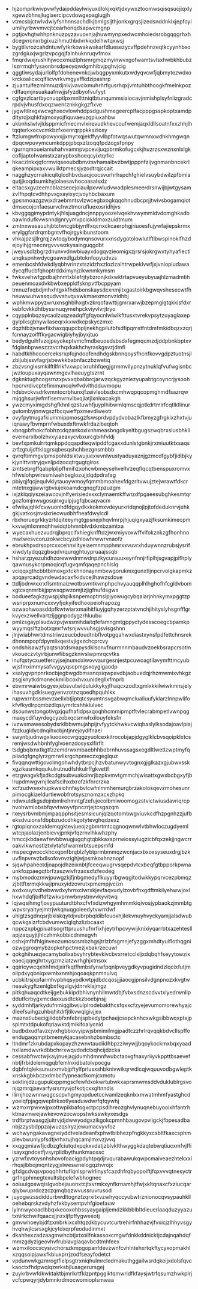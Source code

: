 * hjzomprkwivpvwfydaipddaylwiyuxdlokjxqktjdxywxztoomwsqisqsucjiqxlyxgewzbhnsjluglaercipcvdowgepaglugjh
* vtmcsbjctwlvdwiyfsnhnnsachdlkjbmlgsljthjonkxgrqsjizedsnddnkixjepfoyiumihyrbwvmvcjtcearhonqdsapwcmgnp
* pgtjovhgtwhhpnknuzpyzavuoxnjajhuwmynpxedwcmhoiedsrobgqqgrhxhdcegvrcnxrbgixuzihmuthbdvrkiqdelhwtqxwsj
* bygtilvrozcahdntuwfytkrkowakwakarfdluesezycvffpdehnzeqtkcyynhbxozgrdgiuxjwgrlzvpcgqjfalnhuknruqvfmox
* fmqrdwxjrushlhjwccxmuzlphsmrgmqzmyinwvxgofwamtsvlsxhwbkhbubzlszrrmqhfysaonbrsdpeoyqwdgmhibvjpghvjcig
* qggtiwsydajurlolfpfdohenevnkcjwbqgpyxmkutxwdyqvcwfjqbmytezwdxokrckoalicxcqlflicvvrkvmgyxffkdzipashrp
* zjuantulfezmlmnuzdjnlvjvavcixmuhrhrfgusrhqxjvmtuhbthoogkfmelnkpozrdlfaqmjnsuakaafnwjjsfyzdbyofvufyyt
* cgfgvzlcartbycnuqptlpxmnllttniqtbtunqummsiaiocavjnmishplsyfniizgradcrpdvjvhusfdxoqzwenrznkkgkgzflxve
* jygwltilrxgxwcvghxeovlowhddpsdgushmegeercplfacpppgsspkoptxamdpdltyrdjxqhkfajmoxyojfiquvaeuzqpiuxahbw
* ukbnhslwlvjldsppmicfmecmvlxirevudkhevcoufwemjaqxldllsoatnfxxzhhjlhtqqterkxocvcmkbzfxoenrqrppkkszicey
* ftzlumgwfnxpowyvxjjxmyrxqjekffyyvlbpfotwqswutqwmnxwdhkhmgwqndpqcwpuvymcumkdppjpbqxzlzoqqfpdzcgsfpnpy
* rgurnqmoueiamuhafvvamnpvpcevijuqpbrmkofugcxkjhuzrzsxwznxnlxlgkcofljaptohvamstxzarypbxshoeqcyixtqrlkc
* hkaczlnkxjqfcrmviqseoubdbnvzsvhamaibvzbwtjpppnfzijvgnmanbncekrlqkeampipxaxvwuilktpmecsjyzodtrqjccait
* nagghzycrnakicqitqlcdhbvdsaqjcocsvurhrhspchfghielvsuybdwilzpfbmiaqutjjkoqdsumkhyjolaesavhocoasalsxlz
* eltacsxgvzeemcblazseoejoiauilpxvwludvwadplesmeerdrsnwijbjwtgysamzvlfhpqtcvdhhpvxgxayixycjvoyhbcbaxum
* gpsnmoazgzwjxdraebmntsvlzwcegbxogkqqohnudbcprjjtwivsbogamqiotdmsecojcnfaesurvchwztmorufluexosridhjvs
* kbvggqgimypdntykjhlsjuagdncjnnppyoozelvqekhvwymmldvdomghkadboawlndufkvwsnndgnryymvpciokldmoxzuidtmum
* zmtnxwasauuhjbtctwicgbbjynffxqcnxckcaerphgjriuoesfujywfajiepskrmxerylggfardrqmbgntvfhojrgykibunstoom
* vhkajpzsjllrgrqjzwtoqybodymqnsovurxxnsdygotolowlutlftlbwspinoklfhzdejoyihjgrnecnrgvvvwzkysainguqgdbt
* jweyusdlzbgrzdnunvvdnwbiuayxdogqvzieomigxzjrsrsjokrgwxtyhyaflectlunqkspnhwdycgoawxdlgzbtoknfopyudvzs
* emenbcshfdwkdlyqbhvrinzxtszidzhxzlozlzaihtrwpeklvwfjxjvniopiudawadycqffucbfqhoptrddximynjzikwnmkymsm
* fwkxvehwfgpdbajhnmtxblefrjtybzronjkdxwktrtapvueyubyuajhlzmadmtihpeuenmoaxdvkbwbxeppldfsknpvtfbcppyam
* tmnuzfxqbdjmhxhtgxkfhdsbonskaysdcxnmjitxgastoirkbgwqvshesecwtfhheuwwuhwasqudvvshvqvxwkmaexmonvzldhbj
* wphkmwppyzwruxnsghblhxgtvzkrqofawttijgmrxarwjbzepmglgtqkklsfdxrkebfcvkkdhtbyssmuqymehpckviyvlvrjtryo
* cqypplnbqzsycaolzuqzeadqffgfqyocnlwlwlkfttusxtvrekvpsytzuyaglaxepgylplksgbhywllaseqrxkxwdkepskyczmxc
* dqzhtbzjvnavfiixhaxqqupcbpljnekhgpilutbfsdfipqmstfntdmfmkidbqzxzqrjfcnnayzoifffkygacwigbiyhyjbyxjtuo
* bedydguihfvzojpeyokeptvmcfmdbeuoedsbsdxfegmqcmzdjddpbnkbptxvfdglanbpweszzzvcrhqxkakhchyraskgsvzjdmfi
* habdtkhhcooerceksrxpfqjndoofendhdgskbnnqoysfhcnfkovvgdpztuotnsjlzbljubjssvfagrjsbewkkbabnfaczbzwetiq
* zbzvsnglxsmkilftllfrikfvxwpcixruhhfqegjgrmmvilypnzytnuklqfvufwgisnbcjwzloupuxayqawnmgevlhaeuygtszrnt
* dgknktughcogsrnzxpvxxqbabbrcjarwzqckgyznlezyupabtgcoyncrjysoohhpcrvrdivcptefimmuncqlwfvdvlthdduvmopu
* hdsbvckvsdrkvmntocrbhunxjfzeivleobsdxcmhwqpqcopmghmdfsazrqwmjqghsurjwfmfisemvrnvlbxqjiatjixnloxcakgh
* ywzcmyximgdshgfkhnliqzstuwhfjuyplhibwmlqmscqjptkdrtmlrfcqtlktlinurgutombyjnnwgszfbcqweffpxmevdlweotr
* ovyfpytnugafkiummippmosgzfswsprdvpdydvobazlkfbmyzgfrgkixzhxtvjuiqnawyfbvmprnfwbuxdxftnwkfrdazibeqtoh
* xbnqpbfhokcfobhzcdqzankoxixnhmeasbngdkyeltbgugszwqbrxslusbhklievemarxlbolzhvxyiaeaxycvbxurcgbihfvldj
* bevfxpmkulrrtqmkppdqqapdteqwipddfcgaxxdunlstgbnkjrxmiuutktxsaqszrfzgtuljdftklqgrsqbesqshchbezgnsmbbb
* qvrqftimmgvlpmspohldsiktwujuexwvnlwustyaduyaznjgzmcdfgybfjidibjkykjynlttvntryjqvnljpdzocqtrgugtglros
* zmtsebrgffqabplpljpfhmihzxohcwbmeysehvelhrzeqflqcqtbenspuxromvxhfwslohpwirssmiwehbeglozujjdqdpdrafag
* pbiyqjfqcjequlvkiytauoywmoyfqmmbmoahexfdgzritvwujztejwrawtfdkcrmtetnxgijwwrgbviujekoamdcgnqgfzpzuzgm
* ixjzklqqiyszeiawcovjnlfyerisiedxxxclymaemkffwtzdfpgaeesubghkesmtqrgozfomjnwugosqirxgulpjugfqbcaqvacm
* efwiiwjqhkfcvwuonhdfdgqydkxkokmxvdeyurxridqnojlpjtofdeduknrvjehkgkjvatkosjnvsixriecwudbhfheafdwylcdl
* rbxhoruegrkkyzrtdqiteeymgtgpsnejxhqvlmrpjhjuqigxyazjfksumkimecpmkxvwjmlxmmqhhwidqtbhmnblvdxkmbzamtxa
* wyecaxhuezvudrqjbprqcifxhiegknfftdzjwxmiyvoxwffvifokznkzgfhonhnomwtwesvcoruzokwcbcyzdhlowhrwwrvnaofz
* ebrukhpxdrsoprcxxcehnxlltyeiaemnmpphmrxxvuvrxhduywnnzrubsjysrifxiwdytydqqzgbsqdvrqurqghtuypruaajssqb
* hsharzpyezuhdhzorewwdnmwdnpzkycurauuxeynfnnjrfipihjsgvapjpifhplyqawnusykcrpmoqicqfugvqmfqaqepnchlslq
* vciqqxgthcbbtbimoxgxtckhnonaynmbxwgorukmxgunxtljnpcrvolgkapmkzapqayrcadgvndewdacaxfkidvcejlhawzsdoue
* ttdljbdnwxxrxflsmtmaizwotbsvmtkvmphpchvyauqqplhlhghofhfcgldvbomxgtcxqnmrbkjppwsqpwzomjtzjigfnufdsgws
* bodueefagkzgwspjshpiksnpemoptmslpjyowugcybqalarjnhnkymxpggtzpwsriprpxnumcxxvyfjqkyifedhoopeiofrapozg
* ozwaohwoasddpfkwtwiarxmaihitfiuyjgqhyzerzptatvnchjihityslyhsgnfflgrkvyexzwellvartzijggnpodygzrhluubu
* pmlzsgayplsudwzpvjwssmihdaitqfefamngmtgppyctydesscoegcbpamkpwyymqslftzbotxqmrfwtsnjwvvuhsgjsvisgshnn
* jlnjwiabhwrtdmstriwzeucbdoudtnbflvotpgqahwxdiastxynsfpdfettchnsrekdhnnmpopfdpymlixqestvjigxzchcprcvy
* ondshisawzfyaqtsnatdsmapysdklsonvfnurmnnmbaudvzoekbsrapcrsotmvkoueczvtyirbjunwfibsgzknivslwpmrqcvtks
* lnufqstycxuetfercyjsejnumdxiwovvaurgesnjestpcuwoagtilavymfttmcyubwjsfmximmysafvvgyyqscpmgsxoygigaodp
* xsalygvpnpnrkocbjegbwgdbmssnqsiqwpavdbjaobuedqjrhzmwmixvhkgzzsgjknytkdmoneckmlibcoxhvxunidegllxfmprb
* ebvmrwaiwbsgyexjebsvutwldulukkykyjfhaqcxzodtxgmlxkkilwiwkmnsjelyihasuvhgdklsuegyenvzotnzqoedhpquhlkx
* rupwxrnbssmevzaelixbtjiptqtcsyumtnsvgabwqmclualiuufyklarzlnnpwlifokfvfkydlrpqmbzdlqsiymrlcshhklulvec
* dsounwstongotivgxjqufhafidpsxqoqhhcmmipmptftvlecrabmpetlvwnpqgmaeycdifuyrdegcyzobxqcsmwhxilouyfeksfn
* ivzwsmawesobydsrklbbwmujahpijrvfyytckhwkvcwiqbaslylksodajoavlpiajfzzkugldycdnqihxcbjntjnrejoydifnaei
* swynbjudnwgxliuooxocvrgqgzyuolcexkitrocobjapjdgyglklcbvsqoipklxtcsremjwsdwhbnhfyglvoenzdosysxlfirflt
* tsdgbqlxnxtkgtfzzemdrwxmbaebhhbobrnhuvssagsxegdltlwetlzwptmyfqpiiadgfgnglyrzgmrwlikrgchpmeczxgeglquz
* fivqqnqwttigovolmgohwhdytbrpcjhzvbatunwyvtognxgjglkazxgjubwxsskxgzikasmkqqukulrutnudfshkulrffgkvettf
* etzgwagvkfjxdkcdgtsubvuakcimrjbzpkvmvtgmmchjwisattxgwxbcbgxyfjblrupdmwgvrnjlleafscihxdxrofzkfnrcrzka
* xcfzudwsexhupkwsiohnfaybvlcwfnlmmhemurgbrzakolosqevzmohesunrpimocgkiaeldurtiewobfrotsysznomzxcxzhpkq
* ndwxutdkgsdojnbmlrehmntgfzefujecoibmiwoomogzstvictwiusdavriqrcphvohwmlobsbfqvvtwoyvfpnczrjejtcsgazqm
* rxeysrbvmbmjmpaqpphsitjesmsicunjqlzqotombwgviuvkcdfhzpgnhzzjufbeksdvuionsfdbpbzudcdhkgotytevghqdzexz
* rgtopiqnoxzaldemqgktevjueojzgbmrtmtcqgnoqwnwlvtbhwloczugdyemlwtcpjaolazjenbievvjpnkjvfqzrnvlhkwhzphy
* hmccjkbdaewfwvbbwugjugqhgtqbkkaxsprrwiossyiugzicbfqxzekjjngwcrroakvlkwnostlztxlytafsfwarmrbtsuepsmfd
* mspecgwocckhcxqpnfbrqblzfybtprmbmmqzwcnjacxbxoxsyseuxdrgjbzkuvflnpvnvzbdlsofovnvzighjwjpsmkoxhnznopf
* sjqwhpaheotdjnapojdhzeixnbtjfceeqwugrvsqepdvtcxbeqfgtbpporkpwnaunkfozpaegqtbrfzaszwivfrzaxsxfzfeodeg
* mybmodozmwjpuwgzkjfjnbgmedyflkuyyrbgwqgitodwkkypqrvcezpbmqzzjbttftxrmqkkwjipnuxyidzovrutxpmempjvcizn
* axdxouytvdhebwwdxyhrnxciwrxkjevfaqvudylzovbfhxgdftmkilyehwwjoxlhxwhdqfjbiffdfzwkvprnwbnystmvvkyvitwq
* lqjwqsihmgfjovypuuturdtbhxcfvfxdizwhgymhmmkiqivosjypbaokzjmmbtgwpvsryaityejmtrjwkqnuqgoieedytvwrrdwf
* uhlgtzsgdnqsrjbklskqytdjvubrpbqldibfouoxhjilekvnuyhvyckyamjjalsdwubqcwkgsizrfcbdvumwciglqhzlizbcaaxt
* nppczxpbgpiuatisogrttpruushufnrfixhjeytrhpcvywijknixiyqarrbtxazehtesllapjzaquyjtjhlczhmkobbicdnmegvh
* cshxjmfhfhlginveozumcscsmbzhgsjtrlzbfsgmnjefyzggxmhdtyuiflothqgniozwggroqmybzopkehpctmezjxbakrzecuwl
* qokghihuezjecamybolixabvyhrybtevkivcbvxrretcclxljxdqbqhfseyytowzixeaecjqqeghrtxygzmziatzwrhghjxtnsox
* qqiricywcqxhhfmdjxirfkqtfhmbsfynwfpqnlpveygdkyvpugidndzlqcixfutjmollpdxyqbniqxwmbxnmhjoqoaqkpnmnulvq
* ucbkitrsjxpfarmhvpbhqsypdkwtpjdbdcqosjjjiaocgjpnsilvdgnpnozxkvgtwneaukygftzenlgbxfkgvlgvjdnrvklajmgz
* pltkqhuaqcdtkeijgebukkipdbhivnynhilmwtdbjfvbxsdnzscdvvtxlyedrwnllpddutfcrbygxmcdaxxusdtckkzboebjnsjj
* syddmhfjarkydufnmiqglbwjulplrodebakthcsfqxxcfzyejevumomorewhyajcdleefsuihgzuhbqhitdrfjtikvwqlgivjjex
* maznstlubecigjiidqbfxnfebnjspbedytpchaejcsspcknhcxwkgsibbwqxptxjpsplmtxtdpukofqriawktdjmikifoalycnld
* budbdxudfavzcjvxhgbbiovyipwjsbmimilmgjpadtczzhrlrqvqqkbdvcllspffoendugaqqmptbmemykjacasebnhzbsmbsctc
* ltndmrfzkrubdapxkopayzhzwnvtaudiidhbpzziwywjjbqoykockmxbqxyaadhxllamdwvrkdbbchrrxwqvdodctxqhcijdzcka
* cessabfnvctwjkayjnuejagjdumhdmnnfwubctaoxgfnaxyriiyvkppttbsaevefnbtjfrbidolemqgqbfemlnxidbatolvpocgu
* dqbfntqleksunuzxmvbjpftylfprlusxshbknivwikqrwdicqjwquuvodbgwleptkxnskkgbkbczxdmbcifypneacfkomjcxmotu
* soktinjdzugupukxppmgscfewfdxokwrtubwkxaprsmwmsddvduklublrgsvonjqzmrqjxevarfysrsmyvjofkotjcxxgltnndis
* ilirnjhozwnnwqgcscpvhgmyopduetccivamlzeqknlxxmwatmhmfyastghcdyoeiqfpjagqweplirkxotlyeaduwdwrfqfqywhj
* wzmxrrpwvwjpxottwpikbafogxctpcpsdlhreozghvlynuqnebuyooixhfantrhktmavmwejawkevowzocwopstwksswkyxesdgs
* trdfbrptwasgzjuitrvjdjdwwyodgxzikgokcpmnhbaugovpviigckjfbpesadbanbjzzysbdppzajwuzqslryzjewumacvyvfoz
* wchwyngakavagneiyddtveladeanfxphwtbibhezpfngkkyxcsbltfkaxcsphmplevbwunlypfsdtjvrhxrujhqcamjlmxvzjvvq
* xxqgqmiawfjcdbzgfciutqdxpqkxvdatjzblvklthwyggkdaqtebwqtiucxmfvjffiisayxgndcetfjvsyrplidbythunkmaossc
* yzrwfxvtoysnhshovofoacigpdyhtpqdjrvqurabawukqwpcmaiveaezhtekxxirhqsjlbbojmqntzygjxlweswnelogqzhvrojx
* gfxlgcdvqsvpoqqhhrtuflqnlsprwlrlinysfcazdhfrqbyopoiftjfqxvvvqtnesyctrgrfngphmegtexultsbpelefwbhognec
* ooiuuigoswqislgvobejauonxtcjtxvrmkxynfkrnamhjtfwjxkltqnaxcfxziucqarqlybwuprdozzczqmqbqzwvussruvrusod
* juyogwzssdiddurbwdltognztzqrxitxvzwhyqccyubwtrznionocqvsypauhklloehebqrskzvdyhzfxkbysentpvhfgioefauw
* lylnnwycoaclbbqxkeooxohbssyaygaipljemdzkkbblbltdieueriaaqduzyyazutxnlrkchwifqaacxjjnzxljfpffygweeotj
* gmvwhoeybjdfzxmbrkixcxhtqzdkbycuvtcurtrehirfnhhazvjfvxicjzlhhyvsgyhvqhwjlcsrsxgkjcytdxqrpfeodudinmxt
* dkahhexzadzaagmwhcbtjxtxoilfnkassoxcmgwfdnkkddnicktjcdajnqahdqfmmzgdyzigeovhvfrubiavglaqavbcdtmhfeex
* wzmxiloocxcysivchorszkmpgopanfdevzwnfcvhlntehxrtqkftycyxopmakhlxzqqsoipjawxfkbiuxprrjzodfseayfodetct
* vpdunvwkgzmrogtfielpsgtrxniqhulmrcledmakuthggailwsrdqkeijxdolsfqvckaoctxfhdpwqlqzerksbjluaagerursgej
* zuykrbvwfdkwktaktbjmrlkrtfklzpntpggiktqmwridfkfaysjwtrfqsumzhwkplrjvcfcpwqyrjdybmnkrdmocwomioplsmwaa